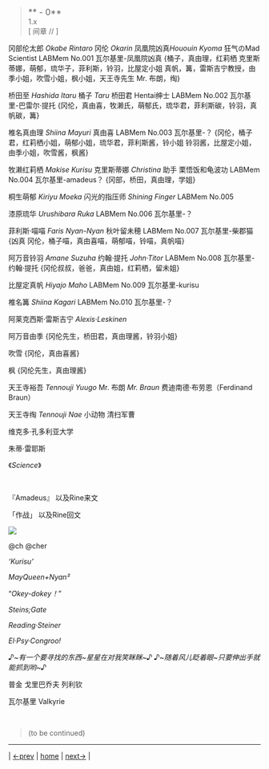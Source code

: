 > <big> ** - 0** </big>  
> 1.x  
> [ 间章 // ] 

冈部伦太郎 *Okabe Rintaro* 冈伦 *Okarin* 凤凰院凶真*Hououin Kyoma* 狂气のMad Scientist
LABMem No.001 瓦尔基里-凤凰院凶真
{桶子，真由理，红莉栖 克里斯蒂娜，萌郁，琉华子，菲利斯，铃羽，比屋定小姐 真帆，篝，雷斯吉宁教授，由季小姐，吹雪小姐，枫小姐，天王寺先生 Mr. 布朗，绹}

桥田至 *Hashida Itaru* 桶子 *Taru* 桥田君 Hentai绅士
LABMem No.002 瓦尔基里-巴雷尔·提托
{冈伦，真由喜，牧濑氏，萌郁氏，琉华君，菲利斯碳，铃羽，真帆碳，篝}

椎名真由理 *Shiina Mayuri* 真由喜
LABMem No.003 瓦尔基里-？
{冈伦，桶子君，红莉栖小姐，萌郁小姐，琉华君，菲利斯酱，铃小姐 铃羽酱，比屋定小姐，由季小姐，吹雪酱，枫酱}

牧濑红莉栖 *Makise Kurisu* 克里斯蒂娜 *Christina* 助手 栗悟饭和龟波功 LABMem No.004 瓦尔基里-amadeus？
{冈部，桥田，真由理，学姐}

桐生萌郁 *Kiriyu Moeka* 闪光的指压师 *Shining Finger*
LABMem No.005


漆原琉华 *Urushibara Ruka*
LABMem No.006 瓦尔基里-？

菲利斯·喵喵 *Faris Nyan-Nyan* 秋叶留未穂
LABMem No.007 瓦尔基里-柴郡猫
{凶真 冈伦，桶子喵，真由喜喵，萌郁喵，铃喵，真帆喵}

阿万音铃羽 *Amane Suzuha* 约翰·提托 *John·Titor*
LABMem No.008 瓦尔基里-约翰·提托
{冈伦叔叔，爸爸，真由姐，红莉栖，留未姐}

比屋定真帆 *Hiyajo Maho*
LABMem No.009 瓦尔基里-kurisu

椎名篝 *Shiina Kagari*
LABMem No.010 瓦尔基里-？

阿莱克西斯·雷斯吉宁 *Alexis·Leskinen* 

阿万音由季
{冈伦先生，桥田君，真由理酱，铃羽小姐}

吹雪
{冈伦，真由喜酱}

枫
{冈伦先生，真由理酱}

天王寺裕吾 *Tennouji Yuugo* Mr. 布朗 *Mr. Braun* 费迪南德·布劳恩（Ferdinand Braun）

天王寺绹 *Tennouji Nae* 小动物 清扫军曹

维克多·孔多利亚大学

朱蒂·雷耶斯 

《*Science*》

&emsp;&emsp; 

『Amadeus』 以及Rine来文

「作战」 以及Rine回文

![](../pics/.png)

@ch @cher

 *‘Kurisu’* 

 *MayQueen+Nyan²* 

“*Okey-dokey！*”

 *Steins;Gate* 

 *Reading·Steiner* 

 *El·Psy·Congroo!* 

*♪~有一个要寻找的东西~星星在对我笑眯眯~♪*
*♪~随着风儿眨着眼~只要伸出手就能抓到哟~♪*

普金 戈里巴乔夫 列利钦

瓦尔基里 Valkyrie

<br/>

> (to be continued)
---

| [←prev](./) | [home](../../) | [next→](./) |
